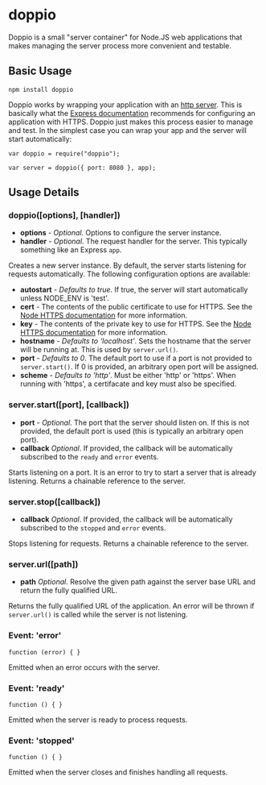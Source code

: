 doppio
======

Doppio is a small "server container" for Node.JS web applications that makes
managing the server process more convenient and testable.

## Basic Usage

    npm install doppio

Doppio works by wrapping your application with an [http server][1]. This is
basically what the [Express documentation][2] recommends for configuring an
application with HTTPS. Doppio just makes this process easier to manage and
test. In the simplest case you can wrap your app and the server will start
automatically:

    var doppio = require("doppio");
    
    var server = doppio({ port: 8080 }, app);

## Usage Details

### doppio([options], [handler])

 + **options** - _Optional_. Options to configure the server instance.
 + **handler** - _Optional_. The request handler for the server. This typically
    something like an Express `app`.

Creates a new server instance. By default, the server starts listening for
requests automatically. The following configuration options are available:

 + **autostart** - _Defaults to true_. If true, the server will start
    automatically unless NODE_ENV is 'test'.
 + **cert** - The contents of the public certificate to use for HTTPS. See the
    [Node HTTPS documentation][3] for more information.
 + **key** - The contents of the private key to use for HTTPS. See the
    [Node HTTPS documentation][3] for more information.
 + **hostname** - _Defaults to 'localhost'_. Sets the hostname that the server
    will be running at. This is used by `server.url()`.
 + **port** - _Defaults to 0_. The default port to use if a port is not provided
    to `server.start()`. If 0 is provided, an arbitrary open port will be
    assigned.
 + **scheme** - _Defaults to 'http'_. Must be either 'http' or 'https'. When
    running with 'https', a certifacate and key must also be specified.

### server.start([port], [callback])

 + **port** - _Optional_. The port that the server should listen on. If this
    is not provided, the default port is used (this is typically an arbitrary
    open port).
 + **callback** _Optional_. If provided, the callback will be automatically
    subscribed to the `ready` and `error` events.

Starts listening on a port. It is an error to try to start a server that is
already listening. Returns a chainable reference to the server.

### server.stop([callback])

 + **callback** _Optional_. If provided, the callback will be automatically
    subscribed to the `stopped` and `error` events.

Stops listening for requests. Returns a chainable reference to the server.

### server.url([path])

 + **path** _Optional_. Resolve the given path against the server base URL and
    return the fully qualified URL.

Returns the fully qualified URL of the application. An error will be thrown if
`server.url()` is called while the server is not listening.

### Event: 'error'

    function (error) { }

Emitted when an error occurs with the server.

### Event: 'ready'

    function () { }

Emitted when the server is ready to process requests.

### Event: 'stopped'

    function () { }

Emitted when the server closes and finishes handling all requests.

[1]: http://nodejs.org/api/http.html#http_http_createserver_requestlistener "Node.JS HTTP Server"
[2]: http://expressjs.com/api.html#app.listen "Express app.listen()"
[3]: http://nodejs.org/api/https.html "Node.JS HTTPS Server"
